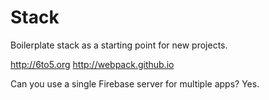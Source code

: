 
# Stack

Boilerplate stack as a starting point for new projects.




http://6to5.org
http://webpack.github.io



Can you use a single Firebase server for multiple apps? Yes.
